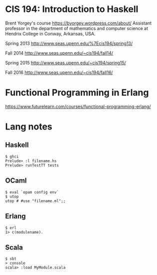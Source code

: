 # CIS 194: Introduction to Haskell
Brent Yorgey's course
https://byorgey.wordpress.com/about/
Assistant professor in the department of mathematics and computer science at Hendrix College in Conway, Arkansas, USA.

Spring 2013
http://www.seas.upenn.edu/%7Ecis194/spring13/

Fall 2014
http://www.seas.upenn.edu/~cis194/fall14/

Spring 2015
http://www.seas.upenn.edu/~cis194/spring15/

Fall 2016
http://www.seas.upenn.edu/~cis194/fall16/


# Functional Programming in Erlang
https://www.futurelearn.com/courses/functional-programming-erlang/


# Lang notes

## Haskell
```
$ ghci
Prelude> :l filename.hs
Prelude> runTestTT tests
```

## OCaml
```
$ eval `opam config env`
$ utop
utop # #use "filename.ml";;
```

## Erlang
```
$ erl
1> c(modulename).
```

## Scala
```
$ sbt
> console
scala> :load MyModule.scala
```
